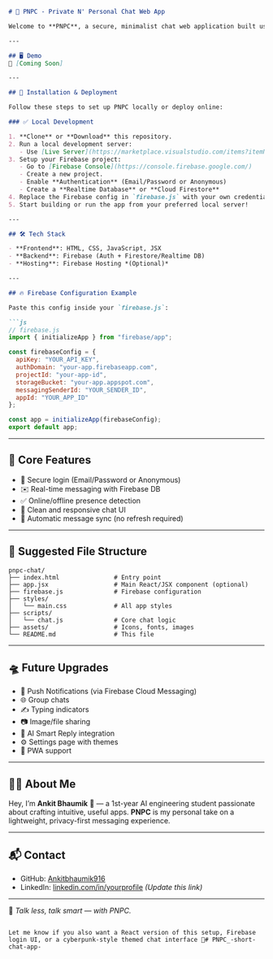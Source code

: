 
```markdown
# 💬 PNPC - Private N' Personal Chat Web App

Welcome to **PNPC**, a secure, minimalist chat web application built using modern web technologies — powered by **HTML**, **CSS**, **JavaScript**, **JSX**, and **Firebase**. It’s built for short, meaningful conversations between close friends and small groups. No fluff, no distractions.

---

## 🖥️ Demo
🎥 [Coming Soon]

---

## 🚀 Installation & Deployment

Follow these steps to set up PNPC locally or deploy online:

### ✅ Local Development

1. **Clone** or **Download** this repository.
2. Run a local development server:
   - Use [Live Server](https://marketplace.visualstudio.com/items?itemName=ritwickdey.LiveServer) in VS Code *(recommended)*.
3. Setup your Firebase project:
   - Go to [Firebase Console](https://console.firebase.google.com/)
   - Create a new project.
   - Enable **Authentication** (Email/Password or Anonymous)
   - Create a **Realtime Database** or **Cloud Firestore**
4. Replace the Firebase config in `firebase.js` with your own credentials.
5. Start building or run the app from your preferred local server!

---

## 🛠️ Tech Stack

- **Frontend**: HTML, CSS, JavaScript, JSX
- **Backend**: Firebase (Auth + Firestore/Realtime DB)
- **Hosting**: Firebase Hosting *(Optional)*

---

## 🔥 Firebase Configuration Example

Paste this config inside your `firebase.js`:

```js
// firebase.js
import { initializeApp } from "firebase/app";

const firebaseConfig = {
  apiKey: "YOUR_API_KEY",
  authDomain: "your-app.firebaseapp.com",
  projectId: "your-app-id",
  storageBucket: "your-app.appspot.com",
  messagingSenderId: "YOUR_SENDER_ID",
  appId: "YOUR_APP_ID"
};

const app = initializeApp(firebaseConfig);
export default app;
```

---

## 🧠 Core Features

- 🔐 Secure login (Email/Password or Anonymous)
- ✉️ Real-time messaging with Firebase DB
- ✅ Online/offline presence detection
- 💬 Clean and responsive chat UI
- 🔄 Automatic message sync (no refresh required)

---

## 📂 Suggested File Structure

```
pnpc-chat/
├── index.html               # Entry point
├── app.jsx                  # Main React/JSX component (optional)
├── firebase.js              # Firebase configuration
├── styles/
│   └── main.css             # All app styles
├── scripts/
│   └── chat.js              # Core chat logic
├── assets/                  # Icons, fonts, images
└── README.md                # This file
```

---

## 🛸 Future Upgrades

- 🔔 Push Notifications (via Firebase Cloud Messaging)
- 🌐 Group chats
- ✍️ Typing indicators
- 📷 Image/file sharing
- 🧠 AI Smart Reply integration
- ⚙️ Settings page with themes
- 📱 PWA support

---

## 🙋‍♂️ About Me

Hey, I’m **Ankit Bhaumik** 👋 — a 1st-year AI engineering student passionate about crafting intuitive, useful apps. **PNPC** is my personal take on a lightweight, privacy-first messaging experience.

---

## 📬 Contact

- GitHub: [Ankitbhaumik916](https://github.com/Ankitbhaumik916)
- LinkedIn: [linkedin.com/in/yourprofile](#) *(Update this link)*

---

💬 *Talk less, talk smart — with PNPC.*

```

Let me know if you also want a React version of this setup, Firebase login UI, or a cyberpunk-style themed chat interface 👾# PNPC_-short-chat-app-
